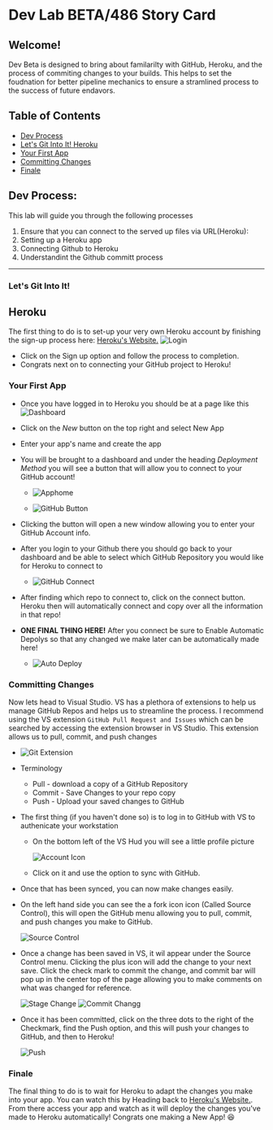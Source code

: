 # Dev Lab BETA/486 Story Card 

## Welcome!

Dev Beta is designed to bring about familarilty with GitHub, Heroku, and the process of commiting changes to your builds. This helps to set the foudnation for better pipeline mechanics to ensure a stramlined process to the success of future endavors. 

## Table of Contents

- [Dev Process](#dev-process)
- [Let's Git Into It! Heroku](#let's-git-into-it)
- [Your First App](#your-first-app)
- [Committing Changes](#committing-changes)
- [Finale](#finale)


## Dev Process:

This lab will guide you through the following processes

1. Ensure that you can connect to the served up files via URL(Heroku):
2. Setting up a Heroku app
3. Connecting Github to Heroku
4. Understandint the Github committ process

***

### Let's Git Into It!

## Heroku
The first thing to do is to set-up your very own Heroku account by finishing the sign-up process here: [Heroku's Website.](www.heroku.com) ![Login](https://github.com/cheddarmonk/dev-beta-lab/blob/main/images/Capture1.PNG)

* Click on the Sign up option and follow the process to completion. 
* Congrats next on to connecting your GitHub project to Heroku!


### Your First App
* Once you have logged in to Heroku you should be at a page like this ![Dashboard](https://github.com/cheddarmonk/dev-beta-lab/blob/main/images/Capture2.PNG)
* Click on the *New*  button on the top right and select New App
* Enter your app's name and create the app
* You will be brought to a dashboard and under the heading *Deployment Method* you will see a button that will allow you to connect to your GitHub account! 
  
  * ![Apphome](https://github.com/cheddarmonk/dev-beta-lab/blob/main/images/Capture3.PNG) 

  * ![GitHub Button](https://github.com/cheddarmonk/dev-beta-lab/blob/main/images/Capture4.PNG)

* Clicking the button will open a new window allowing you to enter your GitHub Account info. 
* After you login to your Github there you should go back to your dashboard and be able to select which GitHub Repository you would like for Heroku to connect to
  * ![GitHub Connect](https://github.com/cheddarmonk/dev-beta-lab/blob/main/images/Capture5.PNG)

* After finding which repo to connect to, click on the connect button. Heroku then will automatically connect and copy over all the information in that repo!

* **ONE FINAL THING HERE!** After you connect be sure to Enable Automatic Depolys so that any changed we make later can be automatically made here!
  * ![Auto Deploy](https://github.com/cheddarmonk/dev-beta-lab/blob/main/images/Capture6.PNG)


### Committing Changes
Now lets head to Visual Studio. VS has a plethora of extensions to help us manage GitHub Repos and helps us to streamline the process. I recommend using the VS extension `GitHub Pull Request and Issues` which can be searched by accessing the extension browser in VS Studio. This extension allows us to pull, commit, and push changes

* ![Git Extension](https://github.com/cheddarmonk/dev-beta-lab/blob/main/images/Capture7.PNG)

* Terminology 
  * Pull - download a copy of a GitHub Repository
  * Commit - Save Changes to your repo copy
  * Push - Upload your saved changes to GitHub

* The first thing (if you haven't done so) is to log in to GitHub with VS to authenicate your workstation
  * On the bottom left of the VS Hud you will see a little profile picture 
  
    ![Account Icon](https://github.com/cheddarmonk/dev-beta-lab/blob/main/images/Capture8.PNG)

  *  Click on it and use the option to sync with GitHub.

*  Once that has been synced, you can now make changes easily.
*  On the left hand side you can see the a fork icon icon (Called Source Control), this will open the GitHub menu allowing you to pull, commit, and push changes you make to GitHub. 
  
   ![Source Control](https://github.com/cheddarmonk/dev-beta-lab/blob/main/images/Capture9.PNG)

* Once a change has been saved in VS, it wil appear under the Source Control menu. Clicking the plus icon will add the change to your next save. Click the check mark to commit the change, and commit bar will pop up in the center top of the page allowing you to make comments on what was changed for reference.
  
   ![Stage Change](https://github.com/cheddarmonk/dev-beta-lab/blob/main/images/Capture10.PNG)
   ![Commit Changg](https://github.com/cheddarmonk/dev-beta-lab/blob/main/images/Capture11.PNG)

* Once it has been committed, click on the three dots to the right of the Checkmark, find the Push option, and this will push your changes to GitHub, and then to Heroku!

    ![Push](https://github.com/cheddarmonk/dev-beta-lab/blob/main/images/Capture12.PNG)
    


### Finale

The final thing to do is to wait for Heroku to adapt the changes you make into your app. You can watch this by Heading back to [Heroku's Website.](www.heroku.com). From there access your app and watch as it will deploy the changes you've made to Heroku automatically! Congrats one making a New App! :satisfied:
